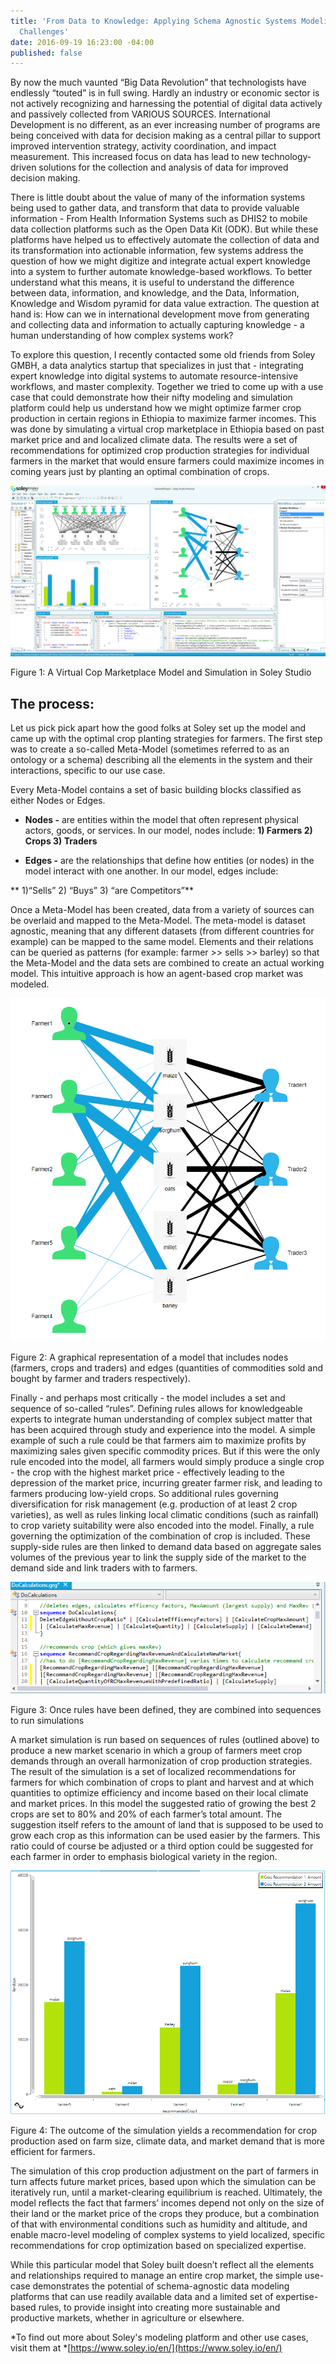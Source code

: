 ```yaml
---
title: 'From Data to Knowledge: Applying Schema Agnostic Systems Modeling to Development
  Challenges'
date: 2016-09-19 16:23:00 -04:00
published: false
---
```


By now the much vaunted “Big Data Revolution” that technologists have endlessly “touted” is in full swing. Hardly an industry or economic sector is not actively recognizing and harnessing the potential of digital data actively and passively collected from VARIOUS SOURCES. International Development is no different, as an ever increasing number of programs are being conceived with data for decision making as a central pillar to support improved intervention strategy, activity coordination, and impact measurement. This increased focus on data has lead to new technology-driven solutions for the collection and analysis of data for improved decision making.

<!--more-->

There is little doubt about the value of many of the information systems being used to gather data, and transform that data to provide valuable information - From Health Information Systems such as DHIS2 to mobile data collection platforms such as the Open Data Kit (ODK). But while these platforms have helped us to effectively automate the collection of data and its transformation into actionable information, few systems address the question of how we might digitize and integrate actual expert knowledge into a system to further automate knowledge-based workflows. To better understand what this means, it is useful to understand the difference between data, information, and knowledge, and the Data, Information, Knowledge and Wisdom pyramid for data value extraction. The question at hand is: How can we in international development move from generating and collecting data and information to actually capturing knowledge - a human understanding of how complex systems work?

To explore this question, I recently contacted some old friends from Soley GMBH, a data analytics startup that specializes in just that - integrating expert knowledge into digital systems to automate resource-intensive workflows, and master complexity. Together we tried to come up with a use case that could demonstrate how their nifty modeling and simulation platform could help us understand how we might optimize farmer crop production in certain regions in Ethiopia to maximize farmer incomes. This was done by simulating a virtual crop marketplace in Ethiopia based on past market price and and localized climate data. The results were a set of recommendations for optimized crop production strategies for individual farmers in the market that would ensure farmers could maximize incomes in coming years just by planting an optimal combination of crops.

![Overview.png](/uploads/Overview.png)

Figure 1: A Virtual Cop Marketplace Model and Simulation in Soley Studio

## The process:

Let us pick pick apart how the good folks at Soley set up the model and came up with the optimal crop planting strategies for farmers. The first step was to create a so-called Meta-Model (sometimes referred to as an ontology or a schema) describing all the elements in the system and their interactions, specific to our use case.

Every Meta-Model contains a set of basic building blocks classified as either Nodes or Edges.

* **Nodes -** are entities within the model that often represent physical actors, goods, or services. In our model, nodes include:
  **1) Farmers                  2) Crops                   3) Traders**


* **Edges -** are the relationships that define how entities (or nodes) in the model interact with one another. In our model, edges include:

\*\*         1)“Sells”                        2) “Buys”                   3) “are Competitors”\*\*

Once a Meta-Model has been created, data from a variety of sources can be overlaid and mapped to the Meta-Model. The meta-model is dataset agnostic, meaning that any different datasets (from different countries for example) can be mapped to the same model. Elements and their relations can be queried as patterns (for example: farmer >> sells >> barley) so that the Meta-Model and the data sets are combined to create an actual working model. This intuitive approach is how an agent-based crop market was modeled.

![RecommendationGraph1.PNG](/uploads/RecommendationGraph1.PNG)

Figure 2: A graphical representation of a model that includes nodes (farmers, crops and traders) and edges (quantities of commodities sold and bought by farmer and traders respectively).

Finally - and perhaps most critically - the model includes a set and sequence of so-called “rules”. Defining rules allows for knowledgeable experts to integrate human understanding of complex subject matter that has been acquired through study and experience into the model. A simple example of such a rule could be that farmers aim to maximize profits by maximizing sales given specific commodity prices. But if this were the only rule encoded into the model, all farmers would simply produce a single crop - the crop with the highest market price - effectively leading to the depression of the market price, incurring greater farmer risk, and leading to farmers producing low-yield crops. So additional rules governing diversification for risk management (e.g. production of at least 2 crop varieties), as well as rules linking local climatic conditions (such as rainfall) to crop variety suitability were also encoded into the model. Finally, a rule governing the optimization of the combination of crop is included. These supply-side rules are then linked to demand data based on aggregate sales volumes of the previous year to link the supply side of the market to the demand side and link traders with to farmers.

![rules3.png](/uploads/rules3.png)

Figure 3:  Once rules have been defined, they are combined into sequences to run simulations

A market simulation is run based on sequences of rules (outlined above) to produce a new market scenario in which a group of farmers meet crop demands through an overall harmonization of crop production strategies. The result of the simulation is a set of localized recommendations for farmers for which combination of crops to plant and harvest and at which quantities to optimize efficiency and income based on their local climate and market prices. In this model the suggested ratio of growing the best 2 crops are set to 80% and 20% of each farmer’s total amount. The suggestion itself refers to the amount of land that is supposed to be used to grow each crop as this information can be used easier by the farmers. This ratio could of course be adjusted or a third option could be suggested for each farmer in order to emphasis biological variety in the region.

![CropRecommendationBarChart.PNG](/uploads/CropRecommendationBarChart.PNG)

Figure 4: The outcome of the simulation yields a recommendation for crop production ased on farm size, climate data, and market demand that is more efficient for farmers.

The simulation of this crop production adjustment on the part of farmers in turn affects future market prices, based upon which the simulation can be iteratively run, until a market-clearing equilibrium is reached. Ultimately, the model reflects the fact that farmers’ incomes depend not only on the size of their land or the market price of the crops they produce, but a combination of that with environmental conditions such as humidity and altitude, and enable macro-level modeling of complex systems to yield localized, specific recommendations for crop optimization based on specialized expertise.

While this particular model that Soley built doesn’t reflect all the elements and relationships required to manage an entire crop market, the simple use-case demonstrates the potential of schema-agnostic data modeling platforms that can use readily available data and a limited set of expertise-based rules, to provide insight into creating more sustainable and productive markets, whether in agriculture or elsewhere. 

*To find out more about Soley's modeling platform and other use cases, visit them at *[https://www.soley.io/en/](https://www.soley.io/en/)